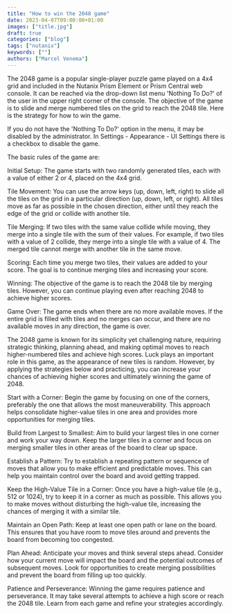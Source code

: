 ```yaml
---
title: "How to win the 2048 game"
date: 2023-04-07T09:00:00+01:00
images: ["title.jpg"]
draft: true
categories: ["blog"]
tags: ["nutanix"]
keywords: [""]
authors: ["Marcel Venema"]
---
```


The 2048 game is a popular single-player puzzle game played on a 4x4 grid and included in the Nutanix Prism Element or Prism Central web console.  It can be reached via the drop-down list menu 'Nothing To Do?' of the user in the upper right corner of the console. The objective of the game is to slide and merge numbered tiles on the grid to reach the 2048 tile. Here is the strategy for how to win the game.

If you do not have the 'Nothing To Do?' option in the menu, it may be disabled by the administrator. In Settings - Appearance - UI Settings there is a checkbox to disable the game.


The basic rules of the game are:

Initial Setup: The game starts with two randomly generated tiles, each with a value of either 2 or 4, placed on the 4x4 grid.

Tile Movement: You can use the arrow keys (up, down, left, right) to slide all the tiles on the grid in a particular direction (up, down, left, or right). All tiles move as far as possible in the chosen direction, either until they reach the edge of the grid or collide with another tile.

Tile Merging: If two tiles with the same value collide while moving, they merge into a single tile with the sum of their values. For example, if two tiles with a value of 2 collide, they merge into a single tile with a value of 4. The merged tile cannot merge with another tile in the same move.

Scoring: Each time you merge two tiles, their values are added to your score. The goal is to continue merging tiles and increasing your score.

Winning: The objective of the game is to reach the 2048 tile by merging tiles. However, you can continue playing even after reaching 2048 to achieve higher scores.

Game Over: The game ends when there are no more available moves. If the entire grid is filled with tiles and no merges can occur, and there are no available moves in any direction, the game is over.


The 2048 game is known for its simplicity yet challenging nature, requiring strategic thinking, planning ahead, and making optimal moves to reach higher-numbered tiles and achieve high scores. Luck plays an important role in this game, as the appearance of new tiles is random.  However, by applying the strategies below and practicing, you can increase your chances of achieving higher scores and ultimately winning the game of 2048.


Start with a Corner: Begin the game by focusing on one of the corners, preferably the one that allows the most maneuverability. This approach helps consolidate higher-value tiles in one area and provides more opportunities for merging tiles.

Build from Largest to Smallest: Aim to build your largest tiles in one corner and work your way down. Keep the larger tiles in a corner and focus on merging smaller tiles in other areas of the board to clear up space.

Establish a Pattern: Try to establish a repeating pattern or sequence of moves that allow you to make efficient and predictable moves. This can help you maintain control over the board and avoid getting trapped.

Keep the High-Value Tile in a Corner: Once you have a high-value tile (e.g., 512 or 1024), try to keep it in a corner as much as possible. This allows you to make moves without disturbing the high-value tile, increasing the chances of merging it with a similar tile.

Maintain an Open Path: Keep at least one open path or lane on the board. This ensures that you have room to move tiles around and prevents the board from becoming too congested.

Plan Ahead: Anticipate your moves and think several steps ahead. Consider how your current move will impact the board and the potential outcomes of subsequent moves. Look for opportunities to create merging possibilities and prevent the board from filling up too quickly.

Patience and Perseverance: Winning the game requires patience and perseverance. It may take several attempts to achieve a high score or reach the 2048 tile. Learn from each game and refine your strategies accordingly.


